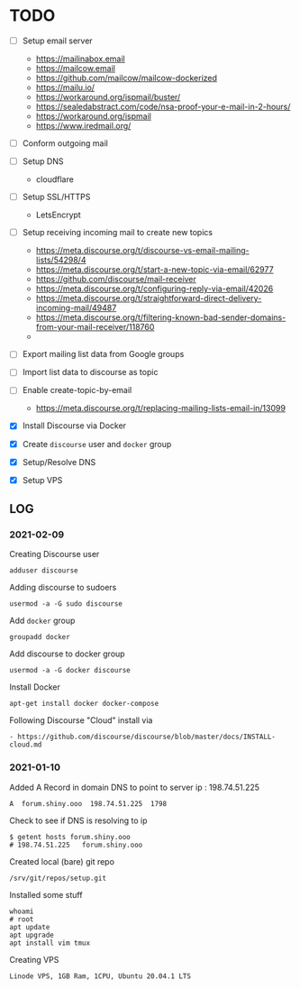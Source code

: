# TODO

- [ ] Setup email server
	- https://mailinabox.email
	- https://mailcow.email
	- https://github.com/mailcow/mailcow-dockerized
	- https://mailu.io/
	- https://workaround.org/ispmail/buster/
	- https://sealedabstract.com/code/nsa-proof-your-e-mail-in-2-hours/
	- https://workaround.org/ispmail
	- https://www.iredmail.org/
- [ ] Conform outgoing mail
- [ ] Setup DNS
	- cloudflare
- [ ] Setup SSL/HTTPS
	- LetsEncrypt
- [ ] Setup receiving incoming mail to create new topics
	- https://meta.discourse.org/t/discourse-vs-email-mailing-lists/54298/4
	- https://meta.discourse.org/t/start-a-new-topic-via-email/62977	
	- https://github.com/discourse/mail-receiver
	- https://meta.discourse.org/t/configuring-reply-via-email/42026
	- https://meta.discourse.org/t/straightforward-direct-delivery-incoming-mail/49487
	- https://meta.discourse.org/t/filtering-known-bad-sender-domains-from-your-mail-receiver/118760
	- 
- [ ] Export mailing list data from Google groups
- [ ] Import list data to discourse as topic
- [ ] Enable create-topic-by-email
	- https://meta.discourse.org/t/replacing-mailing-lists-email-in/13099
- [x] Install Discourse via Docker
- [x] Create `discourse` user and `docker` group
- [x] Setup/Resolve DNS
- [x] Setup VPS


## LOG


### 2021-02-09

Creating Discourse user

	adduser discourse

Adding discourse to sudoers

	usermod -a -G sudo discourse

Add `docker` group
	
	groupadd docker

Add discourse to docker group

	usermod -a -G docker discourse

Install Docker

	apt-get install docker docker-compose

Following Discourse "Cloud" install via 

	- https://github.com/discourse/discourse/blob/master/docs/INSTALL-cloud.md



### 2021-01-10

Added A Record in domain DNS to point to server ip : 198.74.51.225

	A  forum.shiny.ooo  198.74.51.225  1798


Check to see if DNS is resolving to ip

	$ getent hosts forum.shiny.ooo
	# 198.74.51.225   forum.shiny.ooo


Created local (bare) git repo

	/srv/git/repos/setup.git


Installed some stuff

	whoami
	# root
	apt update
	apt upgrade
	apt install vim tmux


Creating VPS

	Linode VPS, 1GB Ram, 1CPU, Ubuntu 20.04.1 LTS



